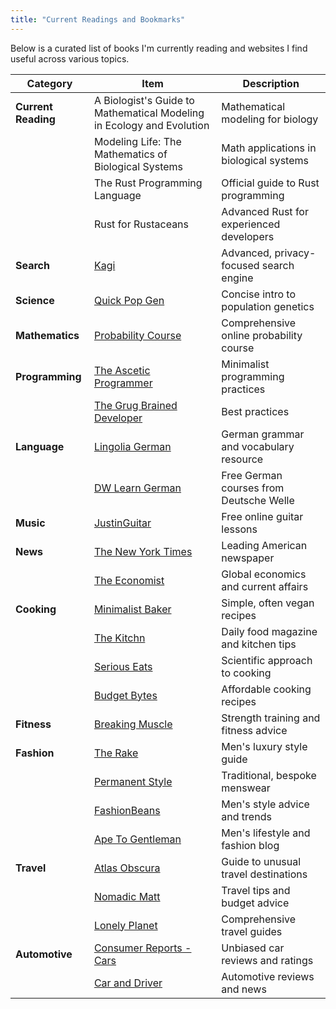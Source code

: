 ```yaml
---
title: "Current Readings and Bookmarks"
---
```


Below is a curated list of books I'm currently reading and websites I find useful across various topics.

| Category | Item | Description |
|----------|------|-------------|
| **Current Reading** | A Biologist's Guide to Mathematical Modeling in Ecology and Evolution | Mathematical modeling for biology |
| | Modeling Life: The Mathematics of Biological Systems | Math applications in biological systems |
| | The Rust Programming Language | Official guide to Rust programming |
| | Rust for Rustaceans | Advanced Rust for experienced developers |
| **Search** | [Kagi](https://www.kagi.com/) | Advanced, privacy-focused search engine |
| **Science** | [Quick Pop Gen](https://plato.stanford.edu/entries/population-genetics/) | Concise intro to population genetics |
| **Mathematics** | [Probability Course](https://www.probabilitycourse.com/) | Comprehensive online probability course |
| **Programming** | [The Ascetic Programmer](https://www.asceticprogrammer.info/book) | Minimalist programming practices |
| | [The Grug Brained Developer](https://grugbrain.dev) | Best practices |
| **Language** | [Lingolia German](https://deutsch.lingolia.com/en/) | German grammar and vocabulary resource |
| | [DW Learn German](https://learngerman.dw.com/en/learn-german/s-9528) | Free German courses from Deutsche Welle |
| **Music** | [JustinGuitar](https://www.justinguitar.com/) | Free online guitar lessons |
| **News** | [The New York Times](https://www.nytimes.com/) | Leading American newspaper |
| | [The Economist](https://www.economist.com/) | Global economics and current affairs |
| **Cooking** | [Minimalist Baker](https://minimalistbaker.com/) | Simple, often vegan recipes |
| | [The Kitchn](https://www.thekitchn.com/) | Daily food magazine and kitchen tips |
| | [Serious Eats](https://www.seriouseats.com/) | Scientific approach to cooking |
| | [Budget Bytes](https://www.budgetbytes.com/) | Affordable cooking recipes |
| **Fitness** | [Breaking Muscle](https://breakingmuscle.com/) | Strength training and fitness advice |
| **Fashion** | [The Rake](https://therake.com/default/) | Men's luxury style guide |
| | [Permanent Style](https://permanentstyle.com/) | Traditional, bespoke menswear |
| | [FashionBeans](https://www.fashionbeans.com/) | Men's style advice and trends |
| | [Ape To Gentleman](https://www.apetogentleman.com/) | Men's lifestyle and fashion blog |
| **Travel** | [Atlas Obscura](https://www.atlasobscura.com/) | Guide to unusual travel destinations |
| | [Nomadic Matt](https://www.nomadicmatt.com/) | Travel tips and budget advice |
| | [Lonely Planet](https://www.lonelyplanet.com/) | Comprehensive travel guides |
| **Automotive** | [Consumer Reports - Cars](https://www.consumerreports.org/cars/) | Unbiased car reviews and ratings |
| | [Car and Driver](https://www.caranddriver.com/) | Automotive reviews and news |